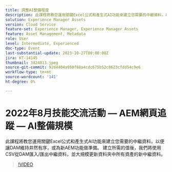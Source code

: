 ```yaml
---
title: 調整AI整備程度
description: 此課程將教您運用關鍵Excel公式和產生式AI功能來建立您需要的中繼資料，以便讓DAM維持井然有序，或為新AEM功能做準備。 建立所需的值後，我們將使用CSV從DAM匯入/匯出中繼資料，並大規模更新資料夾中所有資產的新中繼資料。
solution: Experience Manager Assets
version: Cloud Service
feature-set: Experience Manager, Experience Manager Assets
feature: Asset Management, Metadata
role: User
level: Intermediate, Experienced
doc-type: Event
last-substantial-update: 2023-10-27T00:00:00Z
jira: KT-14145
thumbnail: 3424013.jpeg
source-git-commit: 92d4404a950f68a4cdc675b52c8623cfdd54c9e6
workflow-type: tm+mt
source-wordcount: '141'
ht-degree: 0%

---
```



# 2022年8月技能交流活動 — AEM網頁追蹤 — AI整備規模

此課程將教您運用關鍵Excel公式和產生式AI功能來建立您需要的中繼資料，以便讓DAM維持井然有序，或為新AEM功能做準備。 建立所需的值後，我們將使用CSV從DAM匯入/匯出中繼資料，並大規模更新資料夾中所有資產的新中繼資料。

>[!VIDEO](https://video.tv.adobe.com/v/3424013/?learn=on)